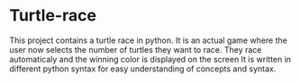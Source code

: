 # Turtle-race
This project contains a turtle race in python.
It is an actual game where the user now selects the number of turtles they want to race.
They race automaticaly and the winning color is displayed on the screen
It is written in different python syntax for easy understanding of concepts and syntax.
